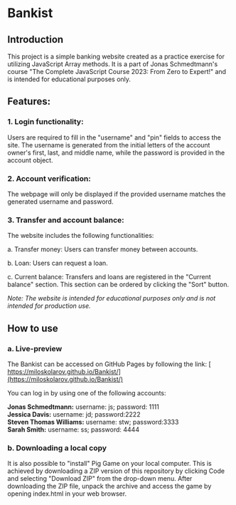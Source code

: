 # Bankist

## Introduction

This project is a simple banking website created as a practice exercise for utilizing JavaScript Array methods. It is a part of Jonas Schmedtmann's course "The Complete JavaScript Course 2023: From Zero to Expert!" and is intended for educational purposes only.

## Features:

### 1. Login functionality:

Users are required to fill in the "username" and "pin" fields to access the site. The username is generated from the initial letters of the account owner's first, last, and middle name, while the password is provided in the account object.

### 2. Account verification:

The webpage will only be displayed if the provided username matches the generated username and password.

### 3. Transfer and account balance:

The website includes the following functionalities:

a. Transfer money: Users can transfer money between accounts.

b. Loan: Users can request a loan.

c. Current balance: Transfers and loans are registered in the "Current balance" section. This section can be ordered by clicking the "Sort" button.

_Note: The website is intended for educational purposes only and is not intended for production use._

## How to use

### a. Live-preview

The Bankist can be accessed on GitHub Pages by following the link:
[ https://miloskolarov.github.io/Bankist/](https://miloskolarov.github.io/Bankist/)

You can log in by using one of the following accounts:

**Jonas Schmedtmann:** username: js; password: 1111  
**Jessica Davis:** username: jd; password:2222  
**Steven Thomas Williams:** username: stw; password:3333  
**Sarah Smith:** username: ss; password: 4444

### b. Downloading a local copy

It is also possible to "install" Pig Game on your local computer. This is achieved by downloading a ZIP version of this repository by clicking Code and selecting "Download ZIP" from the drop-down menu. After downloading the ZIP file, unpack the archive and access the game by opening index.html in your web browser.
